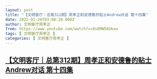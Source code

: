 ```yaml
---
layout: post
title: "【文明客厅｜总第312期】周孝正和安德鲁的贴士Andrew对话 第十四集"
date: 2022-01-26T03:08:20.000Z
author: 文明客厅周孝正
from: https://www.youtube.com/watch?v=9sOMW56Ukxw
tags: [ 文明客厅周孝正 ]
categories: [ 文明客厅周孝正 ]
---
```

<!--1643166500000-->
[【文明客厅｜总第312期】周孝正和安德鲁的贴士Andrew对话 第十四集](https://www.youtube.com/watch?v=9sOMW56Ukxw)
------

<div>

</div>
